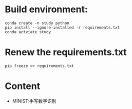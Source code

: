 # Build environment:
```
conda create -n study python
pip install --ignore-installed -r requirements.txt
conda actviate study
```

# Renew the requirements.txt
```
pip freeze >> requirements.txt
```

# Content
- MINIST:手写数字识别